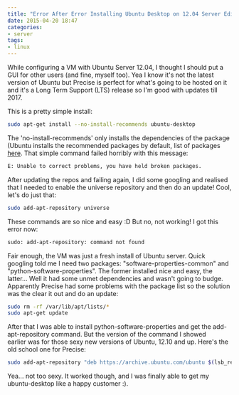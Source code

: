 ```yaml
---
title: "Error After Error Installing Ubuntu Desktop on 12.04 Server Edition"
date: 2015-04-20 18:47
categories:
- server
tags:
- linux
---
```


While configuring a VM with Ubuntu Server 12.04, I thought I should put a GUI for other users (and fine, myself too). Yea I know it's not the latest version of Ubuntu but Precise is perfect for what's going to be hosted on it and it's a Long Term Support (LTS) release so I'm good with updates till 2017.

This is a pretty simple install:

```sh
sudo apt-get install --no-install-recommends ubuntu-desktop
```

The 'no-install-recommends' only installs the dependencies of the package (Ubuntu installs the recommended packages by default, list of packages <a href="https://packages.ubuntu.com/precise/ubuntu-desktop" target="_blank" rel="nofollow noopener noreferrer">here</a>. That simple command failed horribly with this message:

```sh
E: Unable to correct problems, you have held broken packages.
```

After updating the repos and failing again, I did some googling and realised that I needed to enable the universe repository and then do an update! Cool, let's do just that:

```sh
sudo add-apt-repository universe
```

These commands are so nice and easy :D But no, not working! I got this error now:

```sh
sudo: add-apt-repository: command not found
```

Fair enough, the VM was just a fresh install of Ubuntu server. Quick googling told me I need two packages: "software-properties-common" and "python-software-properties". The former installed nice and easy, the latter... Well it had some unmet dependencies and wasn't going to budge. Apparently Precise had some problems with the package list so the solution was the clear it out and do an update:

```sh
sudo rm -rf /var/lib/apt/lists/*
sudo apt-get update
```

After that I was able to install python-software-properties and get the add-apt-repository command. But the version of the command I showed earlier was for those sexy new versions of Ubuntu, 12.10 and up. Here's the old school one for Precise:

```sh
sudo add-apt-repository "deb https://archive.ubuntu.com/ubuntu $(lsb_release -sc) universe"
```

Yea... not too sexy. It worked though, and I was finally able to get my ubuntu-desktop like a happy customer :).
